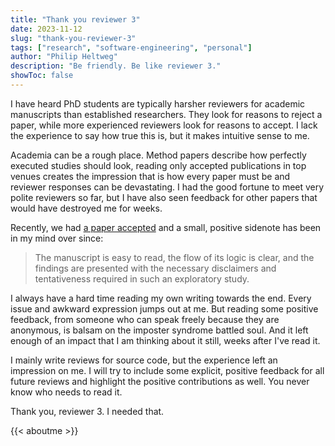 ```yaml
---
title: "Thank you reviewer 3"
date: 2023-11-12
slug: "thank-you-reviewer-3"
tags: ["research", "software-engineering", "personal"]
author: "Philip Heltweg"
description: "Be friendly. Be like reviewer 3."
showToc: false
---
```


I have heard PhD students are typically harsher reviewers for academic manuscripts than established researchers. They look for reasons to reject a paper, while more experienced reviewers look for reasons to accept. I lack the experience to say how true this is, but it makes intuitive sense to me.

Academia can be a rough place. Method papers describe how perfectly executed studies should look, reading only accepted publications in top venues creates the impression that is how every paper must be and reviewer responses can be devastating. I had the good fortune to meet very polite reviewers so far, but I have also seen feedback for other papers that would have destroyed me for weeks.

Recently, we had [a paper accepted](/posts/a-systematic-analysis-of-problems-in-open-collaborative-data-engineering/) and a small, positive sidenote has been in my mind over since:

> The manuscript is easy to read, the flow of its logic is clear, and the findings are presented with the necessary disclaimers and tentativeness required in such an exploratory study.

I always have a hard time reading my own writing towards the end. Every issue and awkward expression jumps out at me. But reading some positive feedback, from someone who can speak freely because they are anonymous, is balsam on the imposter syndrome battled soul. And it left enough of an impact that I am thinking about it still, weeks after I've read it.

I mainly write reviews for source code, but the experience left an impression on me. I will try to include some explicit, positive feedback for all future reviews and highlight the positive contributions as well. You never know who needs to read it.

Thank you, reviewer 3. I needed that.

{{< aboutme >}}
